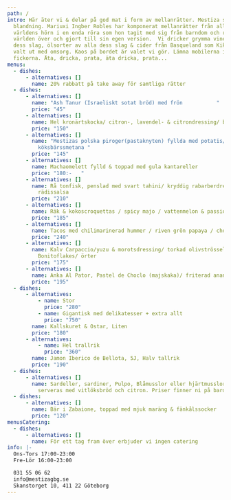 ```yaml
---
path: /
intro: Här äter vi & delar på god mat i form av mellanrätter. Mestiza står för
  blandning. Mariuxi Ingber Robles har komponerat mellanrätter från alla
  världens hörn i en enda röra som hon tagit med sig från barndom och resor
  världen över och gjort till sin egen version.  Vi dricker grymma viner av alla
  dess slag, ölsorter av alla dess slag & cider från Basqueland som Kiki Ingber
  valt ut med omsorg. Kaos på bordet är valet vi gör. Lämna mobilerna i
  fickorna. Äta, dricka, prata, äta dricka, prata...
menus:
  - dishes:
      - alternatives: []
        name: 20% rabbatt på take away för samtliga rätter
  - dishes:
      - alternatives: []
        name: "Ash Tanur (Israeliskt sotat bröd) med frön           "
        price: "45"
      - alternatives: []
        name: Hel kronärtskocka/ citron-, lavendel- & citrondressing/ blåbärsmajo
        price: "150"
      - alternatives: []
        name: "Mestizas polska piroger(pastaknyten) fyllda med potatis/ skirat smör/
          köksbärssmetana "
        price: "145"
      - alternatives: []
        name: Machaomelett fylld & toppad med gula kantareller
        price: "180:-   "
      - alternatives: []
        name: Rå tonfisk, penslad med svart tahini/ kryddig rabarberdressing/ pikant
          rädissalsa
        price: "210"
      - alternatives: []
        name: Räk & kokoscroquettas / spicy majo / vattenmelon & passionfruktsdressing
        price: "185"
      - alternatives: []
        name: Tacos med chilimarinerad hummer / riven grön papaya / chorizoströssel
        price: "240"
      - alternatives: []
        name: Kalv Carpaccio/yuzu & morotsdressing/ torkad olivströssel/ hyvlad
          Bonitoflakes/ örter
        price: "175"
      - alternatives: []
        name: Anka Al Pator, Pastel de Choclo (majskaka)/ friterad ananas
        price: "195"
  - dishes:
      - alternatives:
          - name: Stor
            price: "280"
          - name: Gigantisk med delikatesser + extra allt
            price: "750"
        name: Kallskuret & Ostar, Liten
        price: "180"
      - alternatives:
          - name: Hel trallrik
            price: "360"
        name: Jamon Iberico de Bellota, 5J, Halv tallrik
        price: "190"
  - dishes:
      - alternatives: []
        name: Sardeller, sardiner, Pulpo, Blåmusslor eller hjärtmusslor mm. i konserver,
          serveras med vitlöksbröd och citron. Priser finner ni på bardisken.
  - dishes:
      - alternatives: []
        name: Bär i Zabaione, toppad med mjuk maräng & fänkålssocker
        price: "120"
menusCatering:
  - dishes:
      - alternatives: []
        name: För ett tag fram över erbjuder vi ingen catering
info: |-
  Ons-Tors 17:00-23:00
  Fre-Lör 16:00-23:00

  031 55 06 62
  info@mestizagbg.se
  Skanstorget 10, 411 22 Göteborg
---
```

